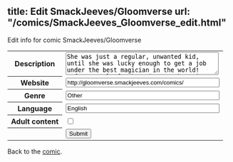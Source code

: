 title: Edit SmackJeeves/Gloomverse
url: "/comics/SmackJeeves_Gloomverse_edit.html"
---
Edit info for comic SmackJeeves/Gloomverse

<form name="comic" action="http://gaepostmail.appspot.com/comic/" method="post">
<table class="comicinfo">
<tr>
<th>Description</th><td><textarea name="description" cols="40" rows="3">She was just a regular, unwanted kid, until she was lucky enough to get a job under the best magician in the world! Unfortunately for her, her new boss is a self absorbed sociopath. Updates are currently Monday, with some sporadic mid-week updates if I have time! Dark/Twisted Comedy!</textarea></td>
</tr>
<tr>
<th>Website</th><td><input type="text" name="url" value="http://gloomverse.smackjeeves.com/comics/" size="40"/></td>
</tr>
<tr>
<th>Genre</th><td><input type="text" name="genre" value="Other" size="40"/></td>
</tr>
<tr>
<th>Language</th><td><input type="text" name="language" value="English" size="40"/></td>
</tr>
<tr>
<th>Adult content</th><td><input type="checkbox" name="adult" value="adult" /></td>
</tr>
<tr>
<th></th><td>
<input type="hidden" name="comic" value="SmackJeeves_Gloomverse" />
<input type="submit" name="submit" value="Submit" />
</td>
</tr>
</table>
</form>

Back to the [comic](SmackJeeves_Gloomverse.html).
